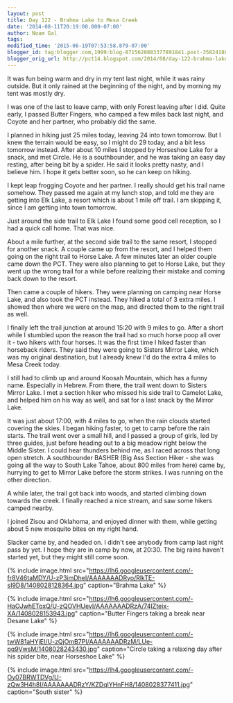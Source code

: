 ```yaml
---
layout: post
title: Day 122 - Brahma Lake to Mesa Creek
date: '2014-08-11T20:19:00.000-07:00'
author: Noam Gal
tags:
modified_time: '2015-06-19T07:53:58.879-07:00'
blogger_id: tag:blogger.com,1999:blog-8715620883377891841.post-3582418871808778788
blogger_orig_url: http://pct14.blogspot.com/2014/08/day-122-brahma-lake-to-mesa-creek.html
---
```


It was fun being warm and dry in my tent last night, while it was rainy outside. But it only rained at the beginning of the night, and by morning my tent was mostly dry.

I was one of the last to leave camp, with only Forest leaving after I did. Quite early, I passed Butter Fingers, who camped a few miles back last night, and Coyote and her partner, who probably did the same.

I planned in hiking just 25 miles today, leaving 24 into town tomorrow. But I knew the terrain would be easy, so I might do 29 today, and a bit less tomorrow instead. After about 10 miles I stopped by Horseshoe Lake for a snack, and met Circle. He is a southbounder, and he was taking an easy day resting, after being bit by a spider. He said it looks pretty nasty, and I believe him. I hope it gets better soon, so he can keep on hiking.

I kept leap frogging Coyote and her partner. I really should get his trail name somehow. They passed me again at my lunch stop, and told me they are getting into Elk Lake, a resort which is about 1 mile off trail. I am skipping it, since I am getting into town tomorrow.

Just around the side trail to Elk Lake I found some good cell reception, so I had a quick call home. That was nice.

About a mile further, at the second side trail to the same resort, I stopped for another snack. A couple came up from the resort, and I helped them going on the right trail to Horse Lake. A few minutes later an older couple came down the PCT. They were also planning to get to Horse Lake, but they went up the wrong trail for a while before realizing their mistake and coming back down to the resort.

Then came a couple of hikers. They were planning on camping near Horse Lake, and also took the PCT instead. They hiked a total of 3 extra miles. I showed then where we were on the map, and directed them to the right trail as well.

I finally left the trail junction at around 15:20 with 9 miles to go. After a short while I stumbled upon the reason the trail had so much horse poop all over it - two hikers with four horses. It was the first time I hiked faster than horseback riders. They said they were going to Sisters Mirror Lake, which was my original destination, but I already knew I'd do the extra 4 miles to Mesa Creek today.

I still had to climb up and around Koosah Mountain, which has a funny name. Especially in Hebrew. From there, the trail went down to Sisters Mirror Lake. I met a section hiker who missed his side trail to Camelot Lake, and helped him on his way as well, and sat for a last snack by the Mirror Lake.

It was just about 17:00, with 4 miles to go, when the rain clouds started covering the skies. I began hiking faster, to get to camp before the rain starts. The trail went over a small hill, and I passed a group of girls, led by three guides, just before heading out to a big meadow right below the Middle Sister. I could hear thunders behind me, as I raced across that long open stretch. A southbounder BASHER (Big Ass Section Hiker - she was going all the way to South Lake Tahoe, about 800 miles from here) came by, hurrying to get to Mirror Lake before the storm strikes. I was running on the other direction.

A while later, the trail got back into woods, and started climbing down towards the creek. I finally reached a nice stream, and saw some hikers camped nearby.

I joined Zisou and Oklahoma, and enjoyed dinner with them, while getting about 5 new mosquito bites on my right hand.

Slacker came by, and headed on. I didn't see anybody from camp last night pass by yet. I hope they are in camp by now, at 20:30. The big rains haven't started yet, but they might still come soon.

{% include image.html src="https://lh6.googleusercontent.com/-fr8V46taMDY/U-zP3imDheI/AAAAAAADRyo/RlkTE-sI9D8/1408028128364.jpg" caption="Brahma Lake" %}

{% include image.html src="https://lh6.googleusercontent.com/-HaOJwhEToxQ/U-zQOVHUevI/AAAAAAADRzA/74IZteix-XA/1408028153943.jpg" caption="Butter Fingers taking a break near Desane Lake" %}

{% include image.html src="https://lh6.googleusercontent.com/-twW81aHYjEI/U-zQjOmB7PI/AAAAAAADRzM/LUe-pq9VwsM/1408028243430.jpg" caption="Circle taking a relaxing day after his spider bite, near Horseshoe Lake" %}

{% include image.html src="https://lh4.googleusercontent.com/-Oy07BRWTDVg/U-zQw3H4h8I/AAAAAAADRzY/KZDqlYHnFH8/1408028377411.jpg" caption="South sister" %}
